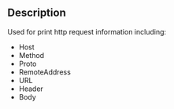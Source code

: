 ## Description
Used for print http request information including:
- Host
- Method
- Proto
- RemoteAddress
- URL
- Header
- Body